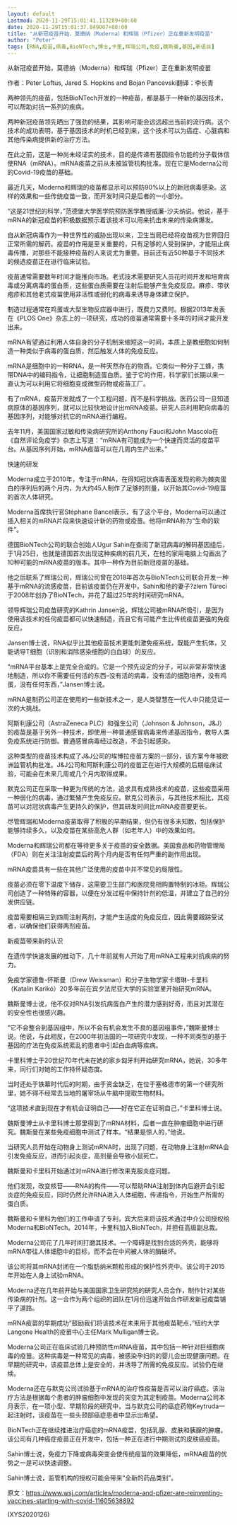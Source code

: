 ```yaml
---
layout: default
Lastmod: 2020-11-29T15:01:41.113289+00:00
date: 2020-11-29T15:01:37.849007+00:00
title: "从新冠疫苗开始，莫德纳（Moderna）和辉瑞（Pfizer）正在重新发明疫苗"
author: "Peter"
tags: [RNA,疫苗,病毒,BioNTech,博士,卡里,辉瑞公司,免疫,魏斯曼,基因,新语丝]
---
```


从新冠疫苗开始，莫德纳（Moderna）和辉瑞（Pfizer）正在重新发明疫苗

作者：Peter Loftus, Jared S. Hopkins and Bojan Pancevski翻译：李长青

两种领先的疫苗，包括BioNTech开发的一种疫苗，都是基于一种新的基因技术，可以帮助对抗一系列的疾病。

两种新冠疫苗领先晒出了强劲的结果，其影响可能会远远超出当前的流行病。这个技术的成功表明，基于基因技术的时机已经到来，这个技术可以为癌症、心脏病和其他传染病提供新的治疗方法。

在此之前，这是一种尚未经证实的技术，目的是传递有基因指令功能的分子载体信使RNA（mRNA）。mRNA疫苗之前从未被监管机构批准。现在它是Moderna公司的Covid-19疫苗的基础。

最近几天，Moderna和辉瑞的疫苗都显示可以预防90%以上的新冠病毒感染。这样的效果和一些传统疫苗一致，而开发时间只是后者的一小部分。

“这是21世纪的科学，”范德堡大学医学院预防医学教授威廉-沙夫纳说。他说，基于mRNA的新冠疫苗的积极数据预示着该技术可以用来抗击未来的传染病爆发。

自从新冠病毒作为一种世界性的威胁出现以来，卫生当局已经将疫苗视为世界回归正常所需的解药。疫苗的作用是至关重要的，只有足够的人受到保护，才能阻止病毒传播，对那些不能接种疫苗的人来说尤为重要。目前还有近50种基于不同技术的候选疫苗正在进行临床试验。

疫苗通常需要数年时间才能推向市场。老式技术需要研究人员花时间开发和培育病毒或分离病毒的蛋白质，这些蛋白质需要在注射后能够产生免疫反应。麻疹、带状疱疹和其他老式疫苗使用非活性或弱化的病毒来诱导身体建立保护。

制造过程通常在鸡蛋或大型生物反应器中进行，既费力又费时。根据2013年发表在《PLOS One》杂志上的一项研究，成功的疫苗通常需要十多年的时间才能开发出来。

mRNA有望通过利用人体自身的分子机制来缩短这一时间，本质上是教细胞如何制造一种类似于病毒的蛋白质，然后触发人体的免疫反应。

mRNA是细胞中的一种RNA，是一种天然存在的物质。它类似一种分子工蜂，携带DNA中的编码指令，让细胞制造蛋白质。鉴于它的作用，科学家们长期以来一直认为可以利用它将细胞变成微型药物或疫苗工厂。

有了mRNA，疫苗开发就成了一个工程问题，而不是科学挑战。医药公司一旦知道病原体的基因序列，就可以比较快地设计出mRNA疫苗。研究人员利用靶向病毒的基因序列，对能够对抗它的mRNA进行编程。

去年11月，美国国家过敏和传染病研究所的Anthony Fauci和John Mascola在《自然评论免疫学》杂志上写道：“mRNA有可能成为一个快速而灵活的疫苗平台。从基因序列开始，mRNA疫苗可以在几周内生产出来。”

快速的研发

Moderna成立于2010年，专注于mRNA，在得知冠状病毒表面发现的称为棘突蛋白的序列后的两个月内，为大约45人制作了足够的剂量，以开始其Covid-19疫苗的首次人体研究。

Moderna首席执行官Stéphane Bancel表示，有了这个平台，Moderna可以通过插入相关的mRNA片段来快速设计新的药物或疫苗。他将mRNA称为“生命的软件”。

德国BioNTech公司的联合创始人Ugur Sahin在查阅了新冠病毒的解码基因组后，于1月25日，也就是德国首次出现这种疾病的前几天，在他的家用电脑上勾画出了10种可能的mRNA疫苗的版本。其中一种作为目前新冠疫苗的基础。

他之后联系了辉瑞公司，辉瑞公司曾在2018年首次与BioNTech公司联合开发一种基于mRNA的流感疫苗，目前该疫苗仍在开发中。Sahin和他的妻子?zlem Türeci于2008年创办了BioNTech，并花了超过25年的时间研究mRNA。

领导辉瑞公司疫苗研究的Kathrin Jansen说，辉瑞公司被mRNA所吸引，是因为使用该技术的任何疫苗都可以快速制造，而且它有可能产生比传统疫苗更强的免疫反应。

Jansen博士说，RNA似乎比其他疫苗技术更能刺激免疫系统，既能产生抗体，又能诱导T细胞（识别和消除感染细胞的白血球）的反应。

“mRNA平台基本上是完全合成的。它是一个预先设定的分子，可以非常非常快速地制造，所以你不需要任何活的东西–没有活的病毒，没有活的细胞培养，没有鸡蛋，没有任何东西，”Jansen博士说。

mRNA是制药公司正在使用的一些新技术之一，是人类智慧在一代人中只能见证一次的大挑战。

阿斯利康公司（AstraZeneca PLC）和强生公司（Johnson & Johnson，J&J）的疫苗是基于另外一种技术，即使用一种普通感冒病毒来传递基因指令，教导人类免疫系统进行防御。普通感冒病毒经过改造，不会引起感染。

这种类型的疫苗技术构成了J&J公司的埃博拉疫苗方案的一部分，该方案今年被欧洲监管机构批准。J&J公司和阿斯利康公司的疫苗正在进行大规模的后期临床试验，可能会在未来几周或几个月内取得成果。

默克公司正在采取一种更为传统的方法，追求具有成熟技术的疫苗，这些疫苗采用一种弱化的病毒，通过繁殖产生免疫反应。默克公司表示，与其他技术相比，其疫苗可以对冠状病毒产生更持久的保护，但其研发时间比mRNA疫苗要更长。

尽管辉瑞和Moderna疫苗取得了积极的早期结果，但仍有很多未知数，包括保护能够持续多久，以及疫苗在某些高危人群（如老年人）中的效果如何。

Moderna和辉瑞公司都在等待更多关于疫苗的安全数据。美国食品和药物管理局（FDA）则在关注注射疫苗后的两个月内是否有任何严重的副作用出现。

mRNA疫苗具有一些在其他广泛使用的疫苗中并不常见的局限性。

疫苗必须在零下温度下储存，这需要卫生部门和医院竞相购置特制的冰柜。辉瑞公司创造了一种特殊的容器，以便在分发过程中保持针剂的低温，并建立了自己的分发供应链。

疫苗需要相隔三到四周注射两剂，才能产生适度的免疫反应，因此需要跟踪受试者，以确保他们获得两剂疫苗。

新疫苗带来新的认识

在遗传学快速发展的推动下，几十年前就有人开始了用mRNA工程来对抗疾病的努力。

免疫学家德鲁-怀斯曼（Drew Weissman）和分子生物学家卡塔琳-卡里科（Katalin Karikó）20多年前在宾夕法尼亚大学的实验室里开始研究mRNA。

魏斯曼博士说，他不仅对RNA引发抗病蛋白产生的潜力感到好奇，而且对其潜在的安全性也很感兴趣。

“它不会整合到基因组中，所以不会有机会发生不良的基因组事件，”魏斯曼博士说。他说，与此相反，在2000年初法国的一项研究中发现，一种不同类型的基于基因的疗法在免疫系统紊乱的患者中引起白血病等疾病。

卡里科博士于20世纪70年代末在她的家乡匈牙利开始研究mRNA，她说，30多年来，同行们对她的工作持怀疑态度。

当时还处于铁幕时代后的时期，由于资金缺乏，在位于塞格德市的第一个研究所里，她不得不经常去当地的屠宰场从牛脑中提取生物材料。

“这项技术直到现在才有机会证明自己——好在它正在证明自己，”卡里科博士说。

魏斯曼博士从卡里科博士那里得到了mRNA材料，后者一直在肿瘤细胞中进行研究。魏斯曼在某些免疫细胞中测试了样本。“结果是惊人的，”他说。

当研究人员开始在动物身上测试mRNA时，出现了问题，在动物身上注射mRNA会引发免疫反应，进而引起炎症，高剂量会导致小鼠死亡。

魏斯曼和卡里科开始通过对mRNA进行修改来克服炎症问题。

他们发现，改变核苷——RNA的构件——可以帮助RNA注射到体内后避开会引起炎症的免疫反应，同时仍然允许RNA进入人体细胞，传递指令，开始生产所需的蛋白质。

魏斯曼和卡里科为他们的工作申请了专利，宾大后来将该技术通过中介公司授权给Moderna和BioNTech。2014年，卡里科加入BioNTech，并担任高级副总裁。

Moderna公司花了几年时间打磨其技术。一个障碍是找到合适的外壳，能够将mRNA带往人体细胞中的目标，而不会在中间被人体的酶破坏。

该公司将其mRNA封闭在一个脂肪纳米颗粒形成的保护性外壳中。该公司于2015年开始在人身上试验mRNA。

Moderna还在几年前开始与美国国家卫生研究院的研究人员合作，制作针对某些传染病的针剂。这一合作为两个组织的团队在1月份迅速开始合作研发新冠疫苗铺平了道路。

mRNA疫苗的早期成功“鼓励我们将该技术在未来用于其他疫苗靶点，”纽约大学Langone Health的疫苗中心主任Mark Mulligan博士说。

Moderna公司正在临床试验几种预防性mRNA疫苗，其中包括一种针对巨细胞病毒的疫苗。这种病毒是一种常见的病毒，被感染孕妇的的婴儿会出现健康问题。在早期的研究中，该疫苗总体上是安全的，并诱导了所需的免疫反应。试验仍在继续。

Moderna还在与默克公司试验基于mRNA的治疗性疫苗是否可以治疗癌症。该治疗方法是根据每个患者的肿瘤细胞中发现的突变为其定制疫苗。Moderna公司本月表示，在一项小型、早期阶段的研究中，当与默克公司的癌症药物Keytruda一起注射时，该疫苗在一些头颈部癌症患者中显示出希望。

BioNTech正在继续推进治疗癌症的mRNA疫苗，包括乳腺、皮肤和胰腺的肿瘤。该公司有几种癌症疫苗正在开发中，包括一种正在进行中期测试的皮肤癌疫苗。

Sahin博士说，免疫力下降或病毒突变会使传统疫苗的效果降低，mRNA疫苗的优势之一是可以快速调整。

Sahin博士说，监管机构的授权可能会带来“全新的药品类别”。

原文：https://www.wsj.com/articles/moderna-and-pfizer-are-reinventing-vaccines-starting-with-covid-11605638892

(XYS2020126)

